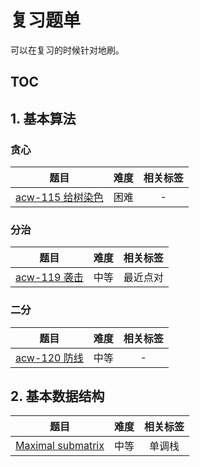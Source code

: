 # 复习题单

可以在复习的时候针对地刷。

## TOC

## 1. 基本算法

### 贪心

| 题目 | 难度 | 相关标签 |
|:---:|:---:|:---:|
| [acw-115 给树染色](https://www.acwing.com/problem/content/117/) | 困难 | - |

### 分治

| 题目 | 难度 | 相关标签 |
|:---:|:---:|:---:|
| [acw-119 袭击](https://www.acwing.com/problem/content/description/121/) | 中等 | 最近点对 |

### 二分

| 题目 | 难度 | 相关标签 |
|:---:|:---:|:---:|
| [acw-120 防线](https://www.acwing.com/problem/content/122/) | 中等 | - |

## 2. 基本数据结构

| 题目 | 难度 | 相关标签 |
|:---:|:---:|:---:|
| [Maximal submatrix](http://acm.hdu.edu.cn/contests/contest_showproblem.php?cid=984&pid=1008) | 中等 | 单调栈 |
